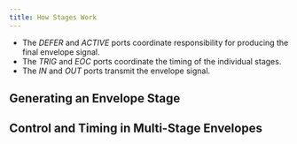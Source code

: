 ```yaml
---
title: How Stages Work
---
```


- The _DEFER_ and _ACTIVE_ ports
    coordinate responsibility
    for producing the final envelope signal.
- The _TRIG_ and _EOC_ ports
    coordinate the timing
    of the individual stages.
- The _IN_ and _OUT_ ports
    transmit the envelope signal.

## Generating an Envelope Stage

## Control and Timing in Multi-Stage Envelopes
